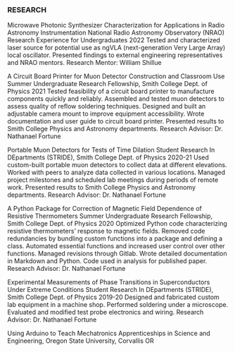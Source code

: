 ### RESEARCH
Microwave Photonic Synthesizer Characterization for Applications in Radio Astronomy Instrumentation
National Radio Astronomy Observatory (NRAO) Research Experience for Undergraduates 2022
Tested and characterized laser source for potential use as ngVLA (next-generation Very Large Array)
local oscillator. Presented findings to external engineering representatives and NRAO mentors.
Research Mentor: William Shillue

A Circuit Board Printer for Muon Detector Construction and Classroom Use
Summer Undergraduate Research Fellowship, Smith College Dept. of Physics 2021
Tested feasibility of a circuit board printer to manufacture components quickly and reliably. Assembled
and tested muon detectors to assess quality of reflow soldering techniques. Designed and built an
adjustable camera mount to improve equipment accessibility. Wrote documentation and user guide to
circuit board printer. Presented results to Smith College Physics and Astronomy departments.
Research Advisor: Dr. Nathanael Fortune

Portable Muon Detectors for Tests of Time Dilation
Student Research In DEpartments (STRIDE), Smith College Dept. of Physics 2020-21
Used custom-built portable muon detectors to collect data at different elevations. Worked with peers to
analyze data collected in various locations. Managed project milestones and scheduled lab meetings
during periods of remote work. Presented results to Smith College Physics and Astronomy departments.
Research Advisor: Dr. Nathanael Fortune

A Python Package for Correction of Magnetic Field Dependence of Resistive Thermometers
Summer Undergraduate Research Fellowship, Smith College Dept. of Physics 2020
Optimized Python code characterizing resistive thermometers’ response to magnetic fields. Removed
code redundancies by bundling custom functions into a package and defining a class. Automated
essential functions and increased user control over other functions. Managed revisions through Gitlab.
Wrote detailed documentation in Markdown and Python. Code used in analysis for published paper.
Research Advisor: Dr. Nathanael Fortune

Experimental Measurements of Phase Transitions in Superconductors Under Extreme Conditions
Student Research In DEpartments (STRIDE), Smith College Dept. of Physics 2019-20
Designed and fabricated custom lab equipment in a machine shop. Performed soldering under a
microscope. Evaluated and modified test probe electronics and wiring.
Research Advisor: Dr. Nathanael Fortune


Using Arduino to Teach Mechatronics
Apprenticeships in Science and Engineering, Oregon State University, Corvallis OR

